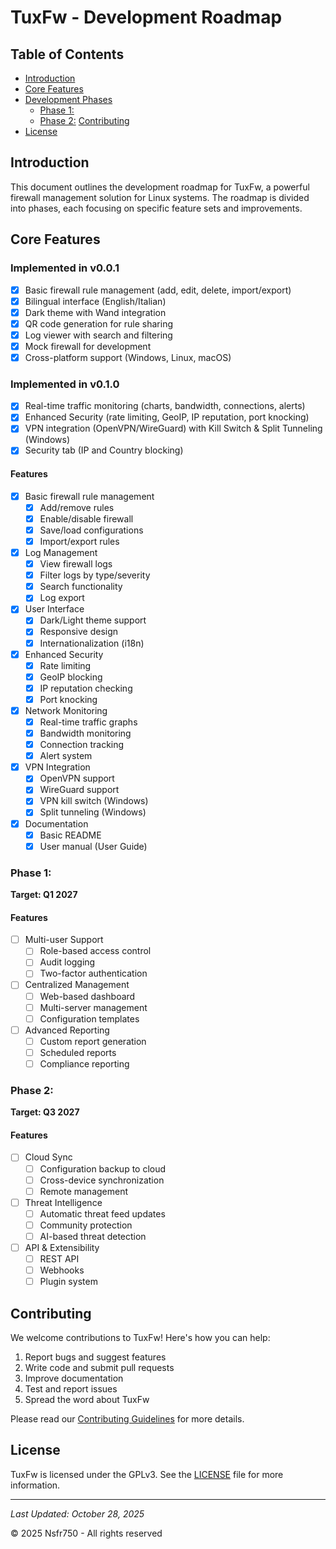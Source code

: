 # TuxFw - Development Roadmap

## Table of Contents
- [Introduction](#introduction)
- [Core Features](#core-features)
- [Development Phases](#development-phases)
  - [Phase 1:](#phase-1)
  - [Phase 2:](#phase-2)
  [Contributing](#contributing)
- [License](#license)

## Introduction

This document outlines the development roadmap for TuxFw, a powerful firewall management solution for Linux systems. The roadmap is divided into phases, each focusing on specific feature sets and improvements.

## Core Features

### Implemented in v0.0.1
- [x] Basic firewall rule management (add, edit, delete, import/export)
- [x] Bilingual interface (English/Italian)
- [x] Dark theme with Wand integration
- [x] QR code generation for rule sharing
- [x] Log viewer with search and filtering
- [x] Mock firewall for development
- [x] Cross-platform support (Windows, Linux, macOS)

### Implemented in v0.1.0
- [x] Real-time traffic monitoring (charts, bandwidth, connections, alerts)
- [x] Enhanced Security (rate limiting, GeoIP, IP reputation, port knocking)
- [x] VPN integration (OpenVPN/WireGuard) with Kill Switch & Split Tunneling (Windows)
- [x] Security tab (IP and Country blocking)

#### Features
- [x] Basic firewall rule management
  - [x] Add/remove rules
  - [x] Enable/disable firewall
  - [x] Save/load configurations
  - [x] Import/export rules

- [x] Log Management
  - [x] View firewall logs
  - [x] Filter logs by type/severity
  - [x] Search functionality
  - [x] Log export

- [x] User Interface
  - [x] Dark/Light theme support
  - [x] Responsive design
  - [x] Internationalization (i18n)

- [x] Enhanced Security
  - [x] Rate limiting
  - [x] GeoIP blocking
  - [x] IP reputation checking
  - [x] Port knocking

- [x] Network Monitoring
  - [x] Real-time traffic graphs
  - [x] Bandwidth monitoring
  - [x] Connection tracking
  - [x] Alert system

- [x] VPN Integration
  - [x] OpenVPN support
  - [x] WireGuard support
  - [x] VPN kill switch (Windows)
  - [x] Split tunneling (Windows)

- [x] Documentation
  - [x] Basic README
  - [x] User manual (User Guide)

### Phase 1:

**Target: Q1 2027**

#### Features
- [ ] Multi-user Support
  - [ ] Role-based access control
  - [ ] Audit logging
  - [ ] Two-factor authentication

- [ ] Centralized Management
  - [ ] Web-based dashboard
  - [ ] Multi-server management
  - [ ] Configuration templates

- [ ] Advanced Reporting
  - [ ] Custom report generation
  - [ ] Scheduled reports
  - [ ] Compliance reporting

### Phase 2:

**Target: Q3 2027**

#### Features
- [ ] Cloud Sync
  - [ ] Configuration backup to cloud
  - [ ] Cross-device synchronization
  - [ ] Remote management

- [ ] Threat Intelligence
  - [ ] Automatic threat feed updates
  - [ ] Community protection
  - [ ] AI-based threat detection

- [ ] API & Extensibility
  - [ ] REST API
  - [ ] Webhooks
  - [ ] Plugin system

## Contributing

We welcome contributions to TuxFw! Here's how you can help:

1. Report bugs and suggest features
2. Write code and submit pull requests
3. Improve documentation
4. Test and report issues
5. Spread the word about TuxFw

Please read our [Contributing Guidelines](docs/CONTRIBUTING.md) for more details.

## License

TuxFw is licensed under the GPLv3. See the [LICENSE](LICENSE) file for more information.

---

*Last Updated: October 28, 2025*

© 2025 Nsfr750 - All rights reserved
